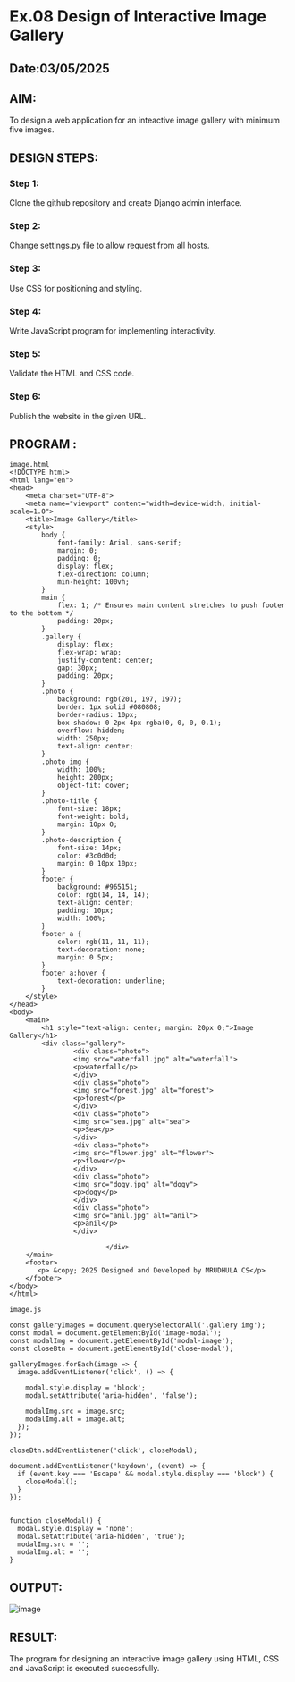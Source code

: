 # Ex.08 Design of Interactive Image Gallery
## Date:03/05/2025

## AIM:
To design a web application for an inteactive image gallery with minimum five images.

## DESIGN STEPS:

### Step 1:
Clone the github repository and create Django admin interface.

### Step 2:
Change settings.py file to allow request from all hosts.

### Step 3:
Use CSS for positioning and styling.

### Step 4:
Write JavaScript program for implementing interactivity.

### Step 5:
Validate the HTML and CSS code.

### Step 6:
Publish the website in the given URL.

## PROGRAM :
```
image.html
<!DOCTYPE html>
<html lang="en">
<head>
    <meta charset="UTF-8">
    <meta name="viewport" content="width=device-width, initial-scale=1.0">
    <title>Image Gallery</title>
    <style>
        body {
            font-family: Arial, sans-serif;
            margin: 0;
            padding: 0;
            display: flex;
            flex-direction: column;
            min-height: 100vh;
        }
        main {
            flex: 1; /* Ensures main content stretches to push footer to the bottom */
            padding: 20px;
        }
        .gallery {
            display: flex;
            flex-wrap: wrap;
            justify-content: center;
            gap: 30px;
            padding: 20px;
        }
        .photo {
            background: rgb(201, 197, 197);
            border: 1px solid #080808;
            border-radius: 10px;
            box-shadow: 0 2px 4px rgba(0, 0, 0, 0.1);
            overflow: hidden;
            width: 250px;
            text-align: center;
        }
        .photo img {
            width: 100%;
            height: 200px;
            object-fit: cover;
        }
        .photo-title {
            font-size: 18px;
            font-weight: bold;
            margin: 10px 0;
        }
        .photo-description {
            font-size: 14px;
            color: #3c0d0d;
            margin: 0 10px 10px;
        }
        footer {
            background: #965151;
            color: rgb(14, 14, 14);
            text-align: center;
            padding: 10px;
            width: 100%;
        }
        footer a {
            color: rgb(11, 11, 11);
            text-decoration: none;
            margin: 0 5px;
        }
        footer a:hover {
            text-decoration: underline;
        }
    </style>
</head>
<body>
    <main>
        <h1 style="text-align: center; margin: 20px 0;">Image Gallery</h1>
        <div class="gallery">
                <div class="photo">
                <img src="waterfall.jpg" alt="waterfall">
                <p>waterfall</p>
                </div>
                <div class="photo">
                <img src="forest.jpg" alt="forest">
                <p>forest</p>
                </div>
                <div class="photo">
                <img src="sea.jpg" alt="sea">
                <p>Sea</p>
                </div>
                <div class="photo">
                <img src="flower.jpg" alt="flower">
                <p>flower</p>
                </div>
                <div class="photo">
                <img src="dogy.jpg" alt="dogy">
                <p>dogy</p>
                </div>
                <div class="photo">
                <img src="anil.jpg" alt="anil">
                <p>anil</p>
                </div>

                        </div>
    </main>
    <footer>
       <p> &copy; 2025 Designed and Developed by MRUDHULA CS</p>
    </footer>
</body>
</html>

image.js

const galleryImages = document.querySelectorAll('.gallery img');
const modal = document.getElementById('image-modal');
const modalImg = document.getElementById('modal-image');
const closeBtn = document.getElementById('close-modal');

galleryImages.forEach(image => {
  image.addEventListener('click', () => {

    modal.style.display = 'block';
    modal.setAttribute('aria-hidden', 'false');
    
    modalImg.src = image.src;
    modalImg.alt = image.alt;
  });
});

closeBtn.addEventListener('click', closeModal);

document.addEventListener('keydown', (event) => {
  if (event.key === 'Escape' && modal.style.display === 'block') {
    closeModal();
  }
});


function closeModal() {
  modal.style.display = 'none';
  modal.setAttribute('aria-hidden', 'true');
  modalImg.src = '';
  modalImg.alt = '';
}
```


## OUTPUT:
![image](https://github.com/user-attachments/assets/22bb3d42-0190-4500-b06f-f9b2a7b7a226)


## RESULT:
The program for designing an interactive image gallery using HTML, CSS and JavaScript is executed successfully.
